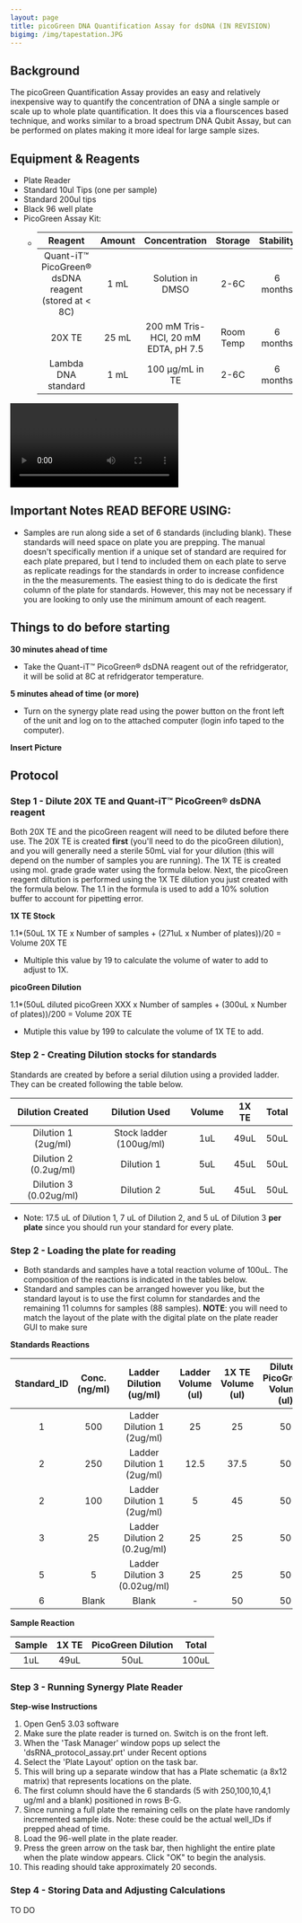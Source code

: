 ```yaml
---
layout: page
title: picoGreen DNA Quantification Assay for dsDNA (IN REVISION)
bigimg: /img/tapestation.JPG
---
```


## Background
The picoGreen Quantification Assay provides an easy and relatively inexpensive way to quantify the concentration of DNA a single sample or scale up to whole plate quantification. It does this via a flourscences based technique, and works similar to a broad spectrum DNA Qubit Assay, but can be performed on plates making it more ideal for large sample sizes.

## Equipment & Reagents
* Plate Reader 
* Standard 10ul Tips (one per sample)    
* Standard 200ul tips      
* Black 96 well plate   
* PicoGreen Assay Kit:                                            
   * | Reagent | Amount | Concentration | Storage | Stability | 
     |:-------:|:------:|:-------------:|:-------:|:---------:|
     | Quant-iT™ PicoGreen® dsDNA reagent (stored at < 8C) | 1 mL | Solution in DMSO | 2-6C | 6 months |
     | 20X TE | 25 mL | 200 mM Tris-HCl, 20 mM EDTA, pH 7.5 | Room Temp | 6 months |
     | Lambda DNA standard | 1 mL | 100 μg/mL in TE | 2-6C | 6 months |


![](https://github.com/adowneywall/Tutorials/blob/master/img/Gen5%203.03%20-%20Experiment1_%20%5Bcreated%20from%20dsDNA%20picogreen%20assay%20full%20plate.prt%5D%207_5_2019%2010_44_00%20AM.mp4)

## Important Notes **READ BEFORE USING**: 
* Samples are run along side a set of 6 standards (including blank). These standards will need space on plate you are prepping. The manual doesn't specifically mention if a unique set of standard are required for each plate prepared, but I tend to included them on each plate to serve as replicate readings for the standards in order to increase confidence in the the measurements. The easiest thing to do is dedicate the first column of the plate for standards. However, this may not be necessary if you are looking to only use the minimum amount of each reagent.

## Things to do before starting

**30 minutes ahead of time**
* Take the Quant-iT™ PicoGreen® dsDNA reagent out of the refridgerator, it will be solid at 8C at refridgerator temperature.

**5 minutes ahead of time (or more)**
* Turn on the synergy plate read using the power button on the front left of the unit and log on to the attached computer (login info taped to the computer). 

**Insert Picture**

## Protocol

### Step 1 - Dilute 20X TE and Quant-iT™ PicoGreen® dsDNA reagent

Both 20X TE and the picoGreen reagent will need to be diluted before there use. The 20X TE is created **first** (you'll need to do the picoGreen dilution), and you will generally need a sterile 50mL vial for your dilution (this will depend on the number of samples you are running). The 1X TE is created using mol. grade grade water using the formula below. Next, the picoGreen reagent diltution is performed using the 1X TE dilution you just created with the formula below. The 1.1 in the formula is used to add a 10% solution buffer to account for pipetting error. 

**1X TE Stock**

1.1*(50uL 1X TE x Number of samples + (271uL x Number of plates))/20 = Volume 20X TE

* Multiple this value by 19 to calculate the volume of water to add to adjust to 1X.

**picoGreen Dilution**

1.1*(50uL diluted picoGreen XXX x Number of samples + (300uL x Number of plates))/200 = Volume 20X TE

* Mutiple this value by 199 to calculate the volume of 1X TE to add.

### Step 2 - Creating Dilution stocks for standards 

Standards are created by before a serial dilution using a provided ladder. They can be created following the table below. 

| Dilution Created       | Dilution Used |  Volume | 1X TE | Total |
|:----------------------:|:-------------:|:-------:|:-----:|:-----:|
| Dilution 1 (2ug/ml)    | Stock ladder (100ug/ml)  | 1uL     | 49uL  | 50uL  |
| Dilution 2 (0.2ug/ml)  | Dilution 1    | 5uL     | 45uL  | 50uL  |
| Dilution 3 (0.02ug/ml) | Dilution 2    | 5uL     | 45uL  | 50uL  |

* Note: 17.5 uL of Dilution 1, 7 uL of Dilution 2, and 5 uL of Dilution 3 **per plate** since you should run your standard for every plate.

### Step 2 - Loading the plate for reading 

* Both standards and samples have a total reaction volume of 100uL. The composition of the reactions is indicated in the tables below.
* Standard and samples can be arranged however you like, but the standard layout is to use the first column for standardes and the remaining 11 columns for samples (88 samples). **NOTE**: you will need to match the layout of the plate with the digital plate on the plate reader GUI to make sure 

**Standards Reactions**

| Standard_ID | Conc. (ng/ml) | Ladder Dilution (ug/ml) | Ladder Volume (ul) | 1X TE Volume (ul) | Diluted PicoGreen Volume (ul) |
|:-----------:|:-------------:|:-----------------------:|:------------------:|:-----------------:|:-----------------------------:|
| 1   |	500    |	Ladder Dilution 1 (2ug/ml)   |  25   | 25    | 50    |
| 2   |	250    |	Ladder Dilution 1 (2ug/ml) |  12.5   | 37.5    | 50    |
| 2   |	100    |	Ladder Dilution 1 (2ug/ml) |  5   | 45    | 50    |
| 3   | 25     | Ladder Dilution 2 (0.2ug/ml)  |  25  | 25    | 50    |
| 5   | 5      | Ladder Dilution 3 (0.02ug/ml)  |  25   | 25    | 50    |
| 6   | Blank  | Blank                         | -    | 50   | 50    | 

**Sample Reaction**

| Sample | 1X TE | PicoGreen Dilution | Total  |
|:------:|:-----:|:------------------:|:------:|
| 1uL    | 49uL  | 50uL               | 100uL  |

### Step 3 - Running Synergy Plate Reader

**Step-wise Instructions**
1) Open Gen5 3.03 software
2) Make sure the plate reader is turned on. Switch is on the front left.
3) When the 'Task Manager' window pops up select the 'dsRNA_protocol_assay.prt' under Recent options
4) Select the 'Plate Layout' option on the task bar.
5) This will bring up a separate window that has a Plate schematic (a 8x12 matrix) that represents locations on the plate.
6) The first column should have the 6 standards (5 with 250,100,10,4,1 ug/ml and a blank) positioned in rows B-G.
7) Since running a full plate the remaining cells on the plate have randomly incremented sample ids. Note: these could be the actual well_IDs if prepped ahead of time.
8) Load the 96-well plate in the plate reader.
9) Press the green arrow on the task bar, then highlight the entire plate when the plate window appears. Click "OK" to begin the analysis.
10) This reading should take approximately 20 seconds.

### Step 4 - Storing Data and Adjusting Calculations 

TO DO
